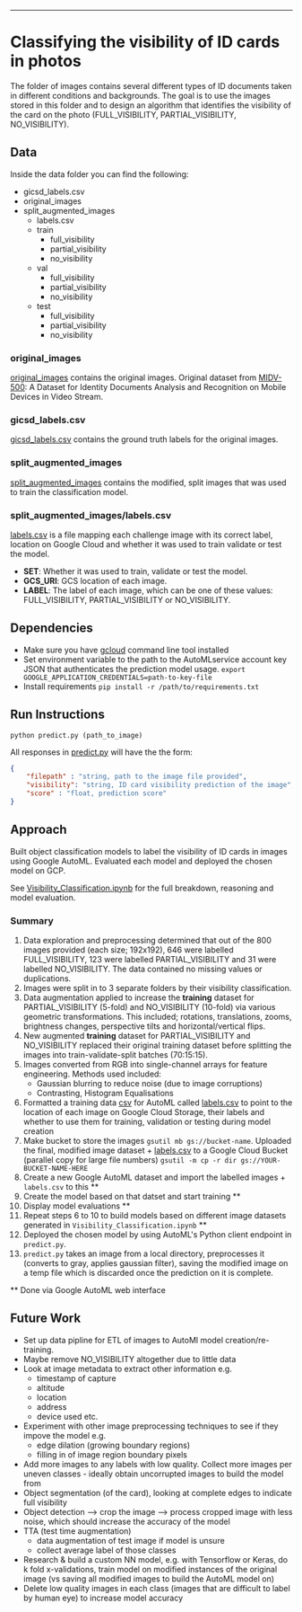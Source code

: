 ***


# Classifying the visibility of ID cards in photos

The folder of images contains several different types of ID documents taken in different conditions and backgrounds. The goal is to use the images stored in this folder and to design an algorithm that identifies the visibility of the card on the photo (FULL_VISIBILITY, PARTIAL_VISIBILITY, NO_VISIBILITY).

## Data

Inside the data folder you can find the following:
- gicsd_labels.csv
- original_images
- split_augmented_images
    - labels.csv
    - train
        - full_visibility
        - partial_visibility
        - no_visibility
    - val
        - full_visibility
        - partial_visibility
        - no_visibility
    - test
        - full_visibility
        - partial_visibility
        - no_visibility

### original_images
[original_images](data/original_images) contains the original images. Original dataset from [MIDV-500]((https://arxiv.org/abs/1807.05786)): A Dataset for Identity Documents Analysis and Recognition on Mobile Devices in Video Stream.

### gicsd_labels.csv
[gicsd_labels.csv](data/gicsd_labels.csv) contains the ground truth labels for the original images.

### split_augmented_images
[split_augmented_images](data/split_augmented_images) contains the modified, split images that was used to train the classification model.

### split_augmented_images/labels.csv
[labels.csv](data/split_augmented_images/labels.csv) is a file mapping each challenge image with its correct label, location on Google Cloud and whether it was used to train validate or test the model.
- **SET**: Whether it was used to train, validate or test the model. 
- **GCS_URI**: GCS location of each image.
- **LABEL**: The label of each image, which can be one of these values: FULL_VISIBILITY, PARTIAL_VISIBILITY or NO_VISIBILITY. 
    
## Dependencies

- Make sure you have [gcloud](https://cloud.google.com/sdk/downloads#interactive) command line tool installed
- Set environment variable to the path to the AutoMLservice account key JSON that authenticates the prediction model usage. 
`export GOOGLE_APPLICATION_CREDENTIALS=path-to-key-file`
- Install requirements
`pip install -r /path/to/requirements.txt`

## Run Instructions

`python predict.py (path_to_image)`

All responses in [predict.py](predict.py) will have the the form:
```json
{
    "filepath" : "string, path to the image file provided",
    "visibility": "string, ID card visibility prediction of the image",
    "score" : "float, prediction score"
}
```

## Approach
Built object classification models to label the visibility of ID cards in images using Google AutoML. Evaluated each model and deployed the chosen model on GCP.

See [Visibility_Classification.ipynb](Visibility_Classification.ipynb) for the full breakdown, reasoning and model evaluation.

### Summary
1. Data exploration and preprocessing determined that out of the 800 images  provided (each size; 192x192), 646 were labelled FULL_VISIBILITY, 123 were labelled PARTIAL_VISIBILITY and 31 were labelled NO_VISIBILITY. The data contained no missing values or duplications.
2. Images were split in to 3 separate folders by their visibility classification.
3. Data augmentation applied to increase the **training** dataset for PARTIAL_VISIBILITY (5-fold) and NO_VISIBILITY (10-fold) via various geometric transformations. This included; rotations, translations, zooms, brightness changes, perspective tilts and horizontal/vertical flips.
4. New augmented **training** dataset for PARTIAL_VISIBILITY and NO_VISIBILITY replaced their original training dataset before splitting the images into train-validate-split batches (70:15:15). 
5. Images converted from RGB into single-channel arrays for feature engineering. Methods used included:
    - Gaussian blurring to reduce noise (due to image corruptions)
    - Contrasting, Histogram Equalisations
6. Formatted a training data [csv](https://cloud.google.com/vision/automl/object-detection/docs/csv-format) for AutoML called [labels.csv](data/labels.csv) to point to the location of each image on Google Cloud Storage, their labels and whether to use them for training, validation or testing during model creation
7. Make bucket to store the images `gsutil mb gs://bucket-name`. Uploaded the final, modified image dataset + [labels.csv](data/labels.csv) to a Google Cloud Bucket (parallel copy for large file numbers)
`gsutil -m cp -r dir gs://YOUR-BUCKET-NAME-HERE`
8. Create a new Google AutoML dataset and import the labelled images + `labels.csv` to this **
9. Create the model based on that datset and start training **
10. Display model evaluations **
11. Repeat steps 6 to 10 to build models based on different image datasets generated in `Visibility_Classification.ipynb` **
12. Deployed the chosen model by using AutoML's Python client endpoint in `predict.py`.
13. `predict.py` takes an image from a local directory, preprocesses it (converts to gray, applies gaussian filter), saving the modified image on a temp file which is discarded once the prediction on it is complete.

** Done via Google AutoML web interface

## Future Work
* Set up data pipline for ETL of images to AutoMl model creation/re-training.
* Maybe remove NO_VISIBILITY altogether due to little data
* Look at image metadata to extract other information e.g.
    - timestamp of capture
    - altitude
    - location
    - address
    - device used etc.
* Experiment with other image preprocessing techniques to see if they impove the model e.g.
	- edge dilation (growing boundary regions)
	- filling in of image region boundary pixels
* Add more images to any labels with low quality. Collect more images per uneven classes - ideally obtain uncorrupted images to build the model from
* Object segmentation (of the card), looking at complete edges to indicate full visibility
* Object detection --> crop the image --> process cropped image with less noise, which should increase the accuracy of the model
* TTA (test time augmentation)
    - data augmentation of test image if model is unsure
    - collect average label of those classes
* Research & build a custom NN model, e.g. with Tensorflow or Keras, do k fold x-validations, train model on modified instances of the original image (vs saving all modified images to build the AutoML model on)
* Delete low quality images in each class (images that are difficult to label by human eye) to increase model accuracy